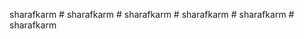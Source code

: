 sharafkarm
#   s h a r a f k a r m  
 #   s h a r a f k a r m  
 #   s h a r a f k a r m  
 #   s h a r a f k a r m  
 #   s h a r a f k a r m  
 